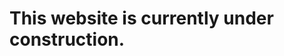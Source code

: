 # This website is currently under construction.

<b-img src="construction.jpg" fluid  alt="Website Under Construction" width="500" height="332" class="mt-4" />
